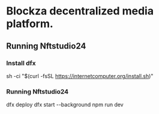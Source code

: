 # Blockza decentralized media platform.

## Running Nftstudio24

### Install dfx

sh -ci "$(curl -fsSL https://internetcomputer.org/install.sh)"

### Running Nftstudio24

dfx deploy
dfx start --background
npm run dev
